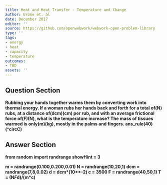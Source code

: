 ```yaml
---
title: Heat and Heat Transfer - Temperature and Change
author: Urone et. al
date: December 2017
editor: ''
source: https://github.com/openwebwork/webwork-open-problem-library
type: ''
tags:
- energy
- heat
- capacity
- temperature
outcomes:
- TBD
assets: ''
---
```


## Question Section 

<b>
Rubbing your hands together warms them by converting work into thermal energy. If a woman rubs her hands back and forth for a total of(N) rubs, at a distance of(dcm)(cm) per rub, and with an average frictional force of(F)(N), what is the temperature increase? The mass of tissues warmed is only(m)(kg), mostly in the palms and fingers.
ans_rule(40)(^circC)



## Answer Section

from random import randrange
showHint = 3

m = randrange(0.100,0.200,0.01)
N = randrange(10,20,1)
dcm = randrange(7,8,0.02)
d = dcm*(10**-2)
c = 3500
F = randrange(40,50,1)
T = (N*F*d)/(m*c)